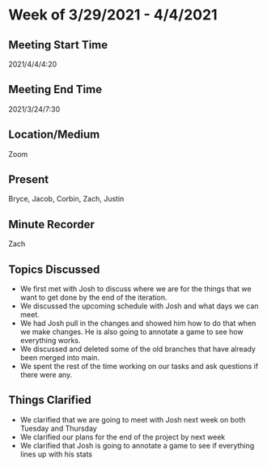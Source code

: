 # Week of 3/29/2021 - 4/4/2021

## Meeting Start Time

2021/4/4/4:20

## Meeting End Time

2021/3/24/7:30

## Location/Medium

Zoom

## Present

Bryce, Jacob, Corbin, Zach, Justin

## Minute Recorder

Zach

## Topics Discussed
- We first met with Josh to discuss where we are for the things that we want to get done by the end of the iteration.
- We discussed the upcoming schedule with Josh and what days we can meet.
- We had Josh pull in the changes and showed him how to do that when we make changes. He is also going to annotate a game to see how everything works. 
- We discussed and deleted some of the old branches that have already been merged into main. 
- We spent the rest of the time working on our tasks and ask questions if there were any. 
 

## Things Clarified
- We clarified that we are going to meet with Josh next week on both Tuesday and Thursday
- We clarified our plans for the end of the project by next week 
- We clarified that Josh is going to annotate a game to see if everything lines up with his stats
